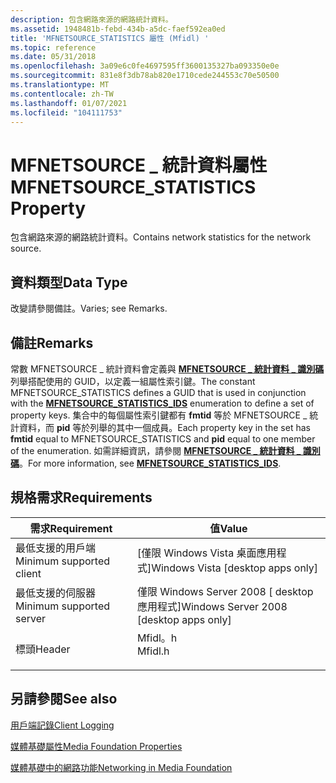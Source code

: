 ```yaml
---
description: 包含網路來源的網路統計資料。
ms.assetid: 1948481b-febd-434b-a5dc-faef592ea0ed
title: 'MFNETSOURCE_STATISTICS 屬性 (Mfidl) '
ms.topic: reference
ms.date: 05/31/2018
ms.openlocfilehash: 3a09e6c0fe4697595ff3600135327ba093350e0e
ms.sourcegitcommit: 831e8f3db78ab820e1710cede244553c70e50500
ms.translationtype: MT
ms.contentlocale: zh-TW
ms.lasthandoff: 01/07/2021
ms.locfileid: "104111753"
---
```

# <a name="mfnetsource_statistics-property"></a><span data-ttu-id="36ecb-103">MFNETSOURCE \_ 統計資料屬性</span><span class="sxs-lookup"><span data-stu-id="36ecb-103">MFNETSOURCE\_STATISTICS Property</span></span>

<span data-ttu-id="36ecb-104">包含網路來源的網路統計資料。</span><span class="sxs-lookup"><span data-stu-id="36ecb-104">Contains network statistics for the network source.</span></span>

## <a name="data-type"></a><span data-ttu-id="36ecb-105">資料類型</span><span class="sxs-lookup"><span data-stu-id="36ecb-105">Data Type</span></span>

<span data-ttu-id="36ecb-106">改變請參閱備註。</span><span class="sxs-lookup"><span data-stu-id="36ecb-106">Varies; see Remarks.</span></span>

## <a name="remarks"></a><span data-ttu-id="36ecb-107">備註</span><span class="sxs-lookup"><span data-stu-id="36ecb-107">Remarks</span></span>

<span data-ttu-id="36ecb-108">常數 MFNETSOURCE \_ 統計資料會定義與 [**MFNETSOURCE \_ 統計資料 \_ 識別碼**](/windows/desktop/api/mfidl/ne-mfidl-mfnetsource_statistics_ids) 列舉搭配使用的 GUID，以定義一組屬性索引鍵。</span><span class="sxs-lookup"><span data-stu-id="36ecb-108">The constant MFNETSOURCE\_STATISTICS defines a GUID that is used in conjunction with the [**MFNETSOURCE\_STATISTICS\_IDS**](/windows/desktop/api/mfidl/ne-mfidl-mfnetsource_statistics_ids) enumeration to define a set of property keys.</span></span> <span data-ttu-id="36ecb-109">集合中的每個屬性索引鍵都有 **fmtid** 等於 MFNETSOURCE \_ 統計資料，而 **pid** 等於列舉的其中一個成員。</span><span class="sxs-lookup"><span data-stu-id="36ecb-109">Each property key in the set has **fmtid** equal to MFNETSOURCE\_STATISTICS and **pid** equal to one member of the enumeration.</span></span> <span data-ttu-id="36ecb-110">如需詳細資訊，請參閱 [**MFNETSOURCE \_ 統計資料 \_ 識別碼**](/windows/desktop/api/mfidl/ne-mfidl-mfnetsource_statistics_ids)。</span><span class="sxs-lookup"><span data-stu-id="36ecb-110">For more information, see [**MFNETSOURCE\_STATISTICS\_IDS**](/windows/desktop/api/mfidl/ne-mfidl-mfnetsource_statistics_ids).</span></span>

## <a name="requirements"></a><span data-ttu-id="36ecb-111">規格需求</span><span class="sxs-lookup"><span data-stu-id="36ecb-111">Requirements</span></span>



| <span data-ttu-id="36ecb-112">需求</span><span class="sxs-lookup"><span data-stu-id="36ecb-112">Requirement</span></span> | <span data-ttu-id="36ecb-113">值</span><span class="sxs-lookup"><span data-stu-id="36ecb-113">Value</span></span> |
|-------------------------------------|------------------------------------------------------------------------------------|
| <span data-ttu-id="36ecb-114">最低支援的用戶端</span><span class="sxs-lookup"><span data-stu-id="36ecb-114">Minimum supported client</span></span><br/> | <span data-ttu-id="36ecb-115">\[僅限 Windows Vista 桌面應用程式\]</span><span class="sxs-lookup"><span data-stu-id="36ecb-115">Windows Vista \[desktop apps only\]</span></span><br/>                                     |
| <span data-ttu-id="36ecb-116">最低支援的伺服器</span><span class="sxs-lookup"><span data-stu-id="36ecb-116">Minimum supported server</span></span><br/> | <span data-ttu-id="36ecb-117">僅限 Windows Server 2008 \[ desktop 應用程式\]</span><span class="sxs-lookup"><span data-stu-id="36ecb-117">Windows Server 2008 \[desktop apps only\]</span></span><br/>                               |
| <span data-ttu-id="36ecb-118">標頭</span><span class="sxs-lookup"><span data-stu-id="36ecb-118">Header</span></span><br/>                   | <dl> <span data-ttu-id="36ecb-119"><dt>Mfidl。h</dt></span><span class="sxs-lookup"><span data-stu-id="36ecb-119"><dt>Mfidl.h</dt></span></span> </dl> |



## <a name="see-also"></a><span data-ttu-id="36ecb-120">另請參閱</span><span class="sxs-lookup"><span data-stu-id="36ecb-120">See also</span></span>

<dl> <dt>

[<span data-ttu-id="36ecb-121">用戶端記錄</span><span class="sxs-lookup"><span data-stu-id="36ecb-121">Client Logging</span></span>](client-logging.md)
</dt> <dt>

[<span data-ttu-id="36ecb-122">媒體基礎屬性</span><span class="sxs-lookup"><span data-stu-id="36ecb-122">Media Foundation Properties</span></span>](media-foundation-properties.md)
</dt> <dt>

[<span data-ttu-id="36ecb-123">媒體基礎中的網路功能</span><span class="sxs-lookup"><span data-stu-id="36ecb-123">Networking in Media Foundation</span></span>](networking-in-media-foundation.md)
</dt> </dl>

 

 




